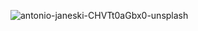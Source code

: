 ![antonio-janeski-CHVTt0aGbx0-unsplash](https://github.com/jony3483/2trabajo/assets/118937802/35227283-2b68-4307-ab16-d8139e0b1727)
